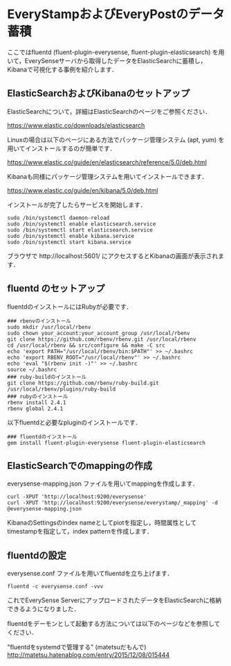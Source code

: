 # EveryStampおよびEveryPostのデータ蓄積

ここではfluentd (fluent-plugin-everysense, fluent-plugin-elasticsearch) を用いて，EverySenseサーバから取得したデータをElasticSearchに蓄積し，Kibanaで可視化する事例を紹介します．


## ElasticSearchおよびKibanaのセットアップ

ElasticSearchについて，詳細はElasticSearchのページをご参照ください．

https://www.elastic.co/downloads/elasticsearch

Linuxの場合は以下のページにある方法でパッケージ管理システム (apt, yum) を用いてインストールするのが簡単です．

https://www.elastic.co/guide/en/elasticsearch/reference/5.0/deb.html


Kibanaも同様にパッケージ管理システムを用いてインストールできます．

https://www.elastic.co/guide/en/kibana/5.0/deb.html

インストールが完了したらサービスを開始します．

```
sudo /bin/systemctl daemon-reload
sudo /bin/systemctl enable elasticsearch.service
sudo /bin/systemctl start elasticsearch.service
sudo /bin/systemctl enable kibana.service
sudo /bin/systemctl start kibana.service
```

ブラウザで http://localhost:5601/ にアクセスするとKibanaの画面が表示されます．


## fluentd のセットアップ

fluentdのインストールにはRubyが必要です．

```
### rbenvのインストール
sudo mkdir /usr/local/rbenv
sudo chown your_account:your_account_group /usr/local/rbenv
git clone https://github.com/rbenv/rbenv.git /usr/local/rbenv
cd /usr/local/rbenv && src/configure && make -C src
echo 'export PATH="/usr/local/rbenv/bin:$PATH"' >> ~/.bashrc
echo 'export RBENV_ROOT="/usr/local/rbenv"' >> ~/.bashrc
echo 'eval "$(rbenv init -)"' >> ~/.bashrc
source ~/.bashrc
### ruby-buildのインストール
git clone https://github.com/rbenv/ruby-build.git /usr/local/rbenv/plugins/ruby-build
### rubyのインストール
rbenv install 2.4.1
rbenv global 2.4.1
```
以下fluentdと必要なpluginのインストールです．

```
### fluentdのインストール
gem install fluent-plugin-everysense fluent-plugin-elasticsearch
```


## ElasticSearchでのmappingの作成

everysense-mapping.json ファイルを用いてmappingを作成します．

```
curl -XPUT 'http://localhost:9200/everysense'
curl -XPUT 'http://localhost:9200/everysense/everystamp/_mapping' -d @everysense-mapping.json
```

KibanaのSettingsのindex nameとしてpiotを指定し，時間属性としてtimestampを指定して，index patternを作成します．


## fluentdの設定

everysense.conf ファイルを用いてfluentdを立ち上げます．

```
fluentd -c everysense.conf -vvv
```

これでEverySense ServerにアップロードされたデータをElasticSearchに格納できるようになりました．

fluentdをデーモンとして起動する方法については以下のページなどを参照してください．

"fluentdをsystemdで管理する" (matetsuだもんで)
http://matetsu.hatenablog.com/entry/2015/12/08/015444
